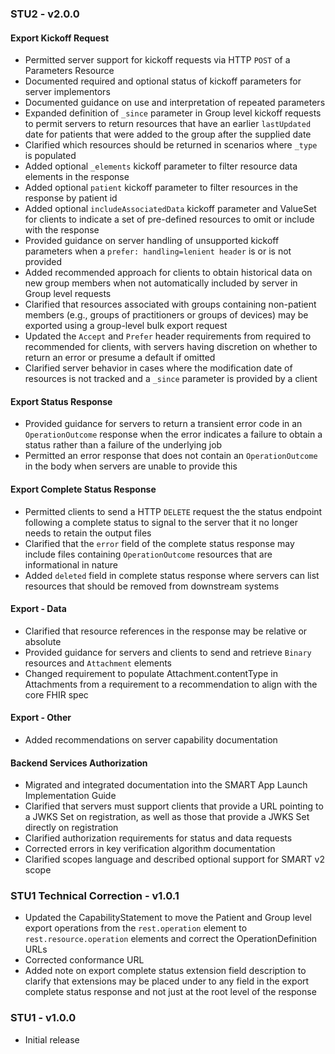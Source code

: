 <style type="text/css" rel="stylesheet">
	h3:before {content: none}
	h4:before {content: none}
</style>

### STU2 - v2.0.0

#### Export Kickoff Request
* Permitted server support for kickoff requests via HTTP `POST` of a Parameters Resource
* Documented required and optional status of kickoff parameters for server implementors
* Documented guidance on use and interpretation of repeated parameters
* Expanded definition of `_since` parameter in Group level kickoff requests to permit servers to return resources that have an earlier `lastUpdated` date for patients that were added to the group after the supplied date
* Clarified which resources should be returned in scenarios where `_type` is populated 
* Added optional `_elements` kickoff parameter to filter resource data elements in the response
* Added optional `patient` kickoff parameter to filter resources in the response by patient id
* Added optional `includeAssociatedData` kickoff parameter and ValueSet for clients to indicate a set of pre-defined resources to omit or include with the response
* Provided guidance on server handling of unsupported kickoff parameters when a `prefer: handling=lenient header` is or is not provided
* Added recommended approach for clients to obtain historical data on new group members when not automatically included by server in Group level requests
* Clarified that resources associated with groups containing non-patient members (e.g., groups of practitioners or groups of devices) may be exported using a group-level bulk export request
* Updated the `Accept` and `Prefer` header requirements from required to recommended for clients, with servers having discretion on whether to return an error or presume a default if omitted
* Clarified server behavior in cases where the modification date of resources is not tracked and a `_since` parameter is provided by a client

#### Export Status Response
* Provided guidance for servers to return a transient error code in an `OperationOutcome` response when the error indicates a failure to obtain a status rather than a failure of the underlying job
* Permitted an error response that does not contain an `OperationOutcome` in the body when servers are unable to provide this

#### Export Complete Status Response
* Permitted clients to send a HTTP `DELETE` request the the status endpoint following a complete status to signal to the server that it no longer needs to retain the output files
* Clarified that the `error` field of the complete status response may include files containing `OperationOutcome` resources that are informational in nature
* Added `deleted` field in complete status response where servers can list resources that should be removed from downstream systems

#### Export - Data
* Clarified that resource references in the response may be relative or absolute
* Provided guidance for servers and clients to send and retrieve `Binary` resources and `Attachment` elements
* Changed requirement to populate Attachment.contentType in Attachments from a requirement to a recommendation to align with the core FHIR spec

#### Export - Other
* Added recommendations on server capability documentation

#### Backend Services Authorization
* Migrated and integrated documentation into the SMART App Launch Implementation Guide
* Clarified that servers must support clients that provide a URL pointing to a JWKS Set on registration, as well as those that provide a JWKS Set directly on registration
* Clarified authorization requirements for status and data requests
* Corrected errors in key verification algorithm documentation
* Clarified scopes language and described optional support for SMART v2 scope


### STU1 Technical Correction - v1.0.1

* Updated the CapabilityStatement to move the Patient and Group level export operations from the `rest.operation` element to `rest.resource.operation` elements and correct the OperationDefinition URLs
* Corrected conformance URL
* Added note on export complete status extension field description to clarify that extensions may be placed under to any field in the export complete status response and not just at the root level of the response


### STU1 - v1.0.0

* Initial release
